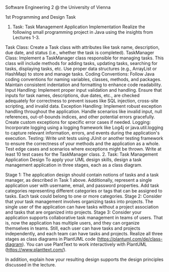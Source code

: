 Software Engineering 2 @ the University of Vienna

1st Programming and Design Task

1.    Task: Task Management Application Implementation
Realize the following small programming project in Java using the insights from Lectures 1-3.

Task Class: Create a Task class with attributes like task name, description, due date, and status (i.e., whether the task is completed). 
TaskManager Class: Implement a TaskManager class responsible for managing tasks. This class will include methods for adding tasks, updating tasks, searching for tasks, displaying tasks, etc. Use proper data structures (e.g., ArrayList or HashMap) to store and manage tasks.
Coding Conventions: Follow Java coding conventions for naming variables, classes, methods, and packages. Maintain consistent indentation and formatting to enhance code readability.
Input Handling: Implement proper input validation and handling. Ensure that inputs for task names, descriptions, due dates, etc., are checked adequately for correctness to prevent issues like SQL injection, cross-site scripting, and invalid data.
Exception Handling: Implement robust exception handling throughout the application. Handle scenarios like invalid input, null references, out-of-bounds indices, and other potential errors gracefully. Create custom exceptions for specific error cases if needed.
Logging: Incorporate logging using a logging framework like Log4j or java.util.logging to capture relevant information, errors, and events during the application's execution.
Testing: Write unit tests using JUnit or another testing framework to ensure the correctness of your methods and the application as a whole. Test edge cases and scenarios where exceptions might be thrown. Write at least 10 test cases for the TaskManager class.
2.    Task: Task Management Application Design
To apply your UML design skills, design a task management application in three stages, each as a class diagram.

Stage 1: The application design should contain notions of tasks and a task manager, as described in Task 1 above. Additionally, represent a single application user with username, email, and password properties. Add task categories representing different categories or tags that can be assigned to tasks. Each task could belong to one or more categories.
Stage 2: Consider that your task management involves organizing tasks into projects. The single user of the application can have tasks without a project association and tasks that are organized into projects.
Stage 3: Consider your application supports collaborative task management in teams of users. That is, now the application has multiple users, and they can organize themselves in teams. Still, each user can have tasks and projects independently, and each team can have tasks and projects.
Realize all three stages as class diagrams in PlantUML code (https://plantuml.com/de/class-diagram). 
You can use PlantText to work interactively with PlantUML (https://www.planttext.com/).

In addition, explain how your resulting design supports the design principles discussed in the lecture.
